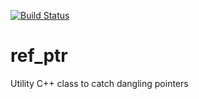 [![Build Status](https://travis-ci.org/lexxmark/ref_ptr.svg?branch=master)](https://travis-ci.org/lexxmark/ref_ptr)

# ref_ptr
Utility C++ class to catch dangling pointers 
